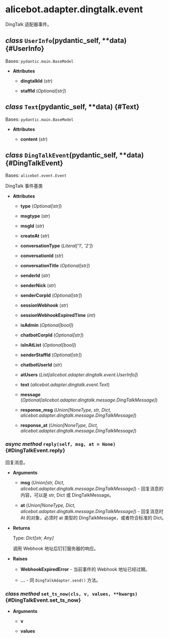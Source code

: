 # alicebot.adapter.dingtalk.event

DingTalk 适配器事件。

## *class* `UserInfo`(__pydantic_self__, **data) {#UserInfo}

Bases: `pydantic.main.BaseModel`

- **Attributes**

  - **dingtalkId** (*str*)

  - **staffId** (*Optional[str]*)

## *class* `Text`(__pydantic_self__, **data) {#Text}

Bases: `pydantic.main.BaseModel`

- **Attributes**

  - **content** (*str*)

## *class* `DingTalkEvent`(__pydantic_self__, **data) {#DingTalkEvent}

Bases: `alicebot.event.Event`

DingTalk 事件基类

- **Attributes**

  - **type** (*Optional[str]*)

  - **msgtype** (*str*)

  - **msgId** (*str*)

  - **createAt** (*str*)

  - **conversationType** (*Literal['1', '2']*)

  - **conversationId** (*str*)

  - **conversationTitle** (*Optional[str]*)

  - **senderId** (*str*)

  - **senderNick** (*str*)

  - **senderCorpId** (*Optional[str]*)

  - **sessionWebhook** (*str*)

  - **sessionWebhookExpiredTime** (*int*)

  - **isAdmin** (*Optional[bool]*)

  - **chatbotCorpId** (*Optional[str]*)

  - **isInAtList** (*Optional[bool]*)

  - **senderStaffId** (*Optional[str]*)

  - **chatbotUserId** (*str*)

  - **atUsers** (*List[alicebot.adapter.dingtalk.event.UserInfo]*)

  - **text** (*alicebot.adapter.dingtalk.event.Text*)

  - **message** (*Optional[alicebot.adapter.dingtalk.message.DingTalkMessage]*)

  - **response_msg** (*Union[NoneType, str, Dict, alicebot.adapter.dingtalk.message.DingTalkMessage]*)

  - **response_at** (*Union[NoneType, Dict, alicebot.adapter.dingtalk.message.DingTalkMessage]*)

### *async method* `reply(self, msg, at = None)` {#DingTalkEvent.reply}

回复消息。

- **Arguments**

  - **msg** (*Union[str, Dict, alicebot.adapter.dingtalk.message.DingTalkMessage]*) - 回复消息的内容，可以是 str, Dict 或 DingTalkMessage。

  - **at** (*Union[NoneType, Dict, alicebot.adapter.dingtalk.message.DingTalkMessage]*) - 回复消息时 At 的对象，必须时 at 类型的 DingTalkMessage，或者符合标准的 Dict。

- **Returns**

  Type: *Dict[str, Any]*

  调用 Webhook 地址后钉钉服务器的响应。

- **Raises**

  - **WebhookExpiredError** - 当前事件的 Webhook 地址已经过期。

  - **...** - 同 `DingTalkAdapter.send()` 方法。

### *class method* `set_ts_now(cls, v, values, **kwargs)` {#DingTalkEvent.set_ts_now}

- **Arguments**

  - **v**

  - **values**